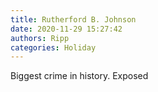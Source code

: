 ```yaml
---
title: Rutherford B. Johnson
date: 2020-11-29 15:27:42
authors: Ripp
categories: Holiday
---
```


 Biggest crime in history.
Exposed